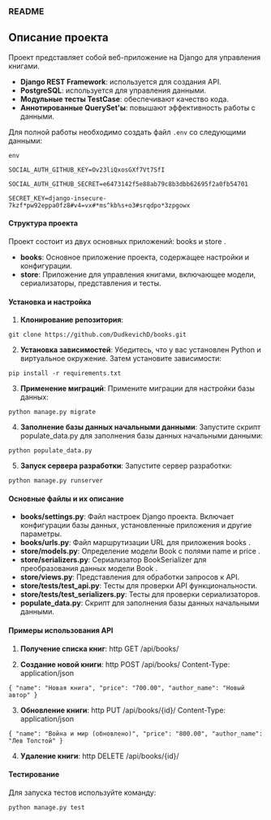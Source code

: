 ### README
 
## Описание проекта
Проект представляет собой веб-приложение на Django для управления книгами. 
- **Django REST Framework**: используется для создания API. 
- **PostgreSQL**: используется для управления данными. 
- **Модульные тесты TestCase**: обеспечивают качество кода. 
- **Аннотированные QuerySet'ы**: повышают эффективность работы с данными. 

Для полной работы необходимо создать файл `.env` со следующими данными:

`env`

`SOCIAL_AUTH_GITHUB_KEY=Ov23liQxosGXf7Vt7SfI`

`SOCIAL_AUTH_GITHUB_SECRET=e6473142f5e88ab79c8b3dbb62695f2a0fb54701`

`SECRET_KEY=django-insecure-7kzf*pw92eppa0fz8#v4=vx#*ms^kb%s+o3#srqdpo*3zpgowx`

 
#### Структура проекта 
Проект состоит из двух основных приложений:  books  и  store . 
 
- **books**: Основное приложение проекта, содержащее настройки и конфигурации. 
- **store**: Приложение для управления книгами, включающее модели, сериализаторы, представления и тесты. 
 
#### Установка и настройка 
1. **Клонирование репозитория**:

`git clone https://github.com/DudkevichD/books.git`

2. **Установка зависимостей**: 
    Убедитесь, что у вас установлен Python и виртуальное окружение. Затем установите зависимости:

`pip install -r requirements.txt`

3. **Применение миграций**: 
    Примените миграции для настройки базы данных:

`python manage.py migrate`

4. **Заполнение базы данных начальными данными**: 
    Запустите скрипт  populate_data.py  для заполнения базы данных начальными данными:

`python populate_data.py`

5. **Запуск сервера разработки**: 
    Запустите сервер разработки:

`python manage.py runserver`

#### Основные файлы и их описание 
 
- **books/settings.py**: Файл настроек Django проекта. Включает конфигурации базы данных, установленные приложения и другие параметры. 
- **books/urls.py**: Файл маршрутизации URL для приложения  books . 
- **store/models.py**: Определение модели  Book  с полями  name  и  price . 
- **store/serializers.py**: Сериализатор  BookSerializer  для преобразования данных модели  Book . 
- **store/views.py**: Представления для обработки запросов к API. 
- **store/tests/test_api.py**: Тесты для проверки API функциональности. 
- **store/tests/test_serializers.py**: Тесты для проверки сериализаторов. 
- **populate_data.py**: Скрипт для заполнения базы данных начальными данными. 
 
#### Примеры использования API 
 
1. **Получение списка книг**:
http
GET /api/books/

2. **Создание новой книги**:
http
POST /api/books/
Content-Type: application/json

`{
    "name": "Новая книга",
    "price": "700.00",
    "author_name": "Новый автор"
}`

3. **Обновление книги**:
http
PUT /api/books/{id}/
Content-Type: application/json

`{
    "name": "Война и мир (обновлено)",
    "price": "800.00",
    "author_name": "Лев Толстой"
}`

4. **Удаление книги**:
http
DELETE /api/books/{id}/

#### Тестирование 
Для запуска тестов используйте команду:

`python manage.py test`
